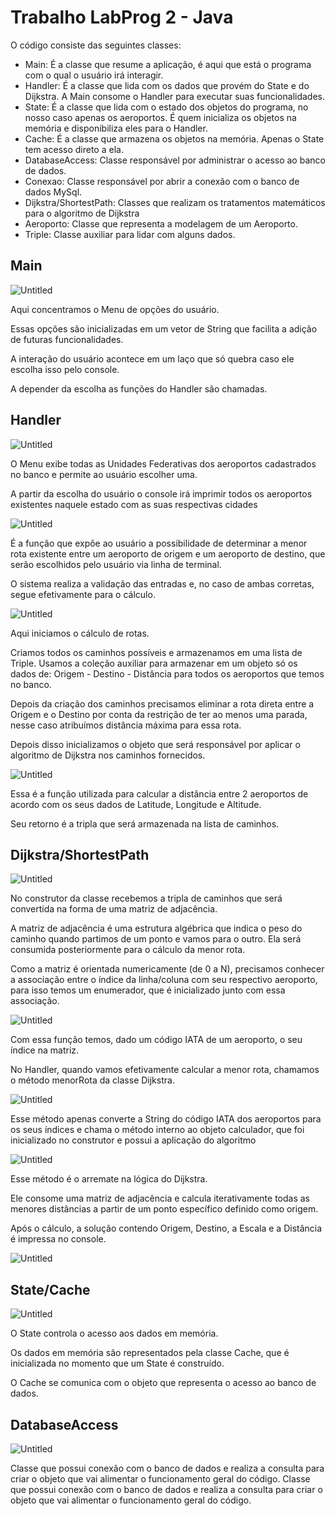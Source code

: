 # Trabalho LabProg 2 - Java

O código consiste das seguintes classes:

- Main: É a classe que resume a aplicação, é aqui que está o programa com o qual o usuário irá interagir.
- Handler: É a classe que lida com os dados que provém do State e do Dijkstra. A Main consome o Handler para executar suas funcionalidades.
- State: É a classe que lida com o estado dos objetos do programa, no nosso caso apenas os aeroportos. É quem inicializa os objetos na memória e disponibiliza eles para o Handler.
- Cache: É a classe que armazena os objetos na memória. Apenas o State tem acesso direto a ela.
- DatabaseAccess: Classe responsável por administrar o acesso ao banco de dados.
- Conexao: Classe responsável por abrir a conexão com o banco de dados MySql.
- Dijkstra/ShortestPath: Classes que realizam os tratamentos matemáticos para o algoritmo de Dijkstra
- Aeroporto: Classe que representa a modelagem de um Aeroporto.
- Triple: Classe auxiliar para lidar com alguns dados.

## Main

![Untitled](Trabalho%20LabProg%202%20-%20Java%20ca27ae6c3cc34314b74cfba1fad93cb7/Untitled.png)

Aqui concentramos o Menu de opções do usuário. 

Essas opções são inicializadas em um vetor de String que facilita a adição de futuras funcionalidades.

A interação do usuário acontece em um laço que só quebra caso ele escolha isso pelo console.

A depender da escolha as funções do Handler são chamadas.

## Handler

![Untitled](Trabalho%20LabProg%202%20-%20Java%20ca27ae6c3cc34314b74cfba1fad93cb7/Untitled%201.png)

O Menu exibe todas as Unidades Federativas dos aeroportos cadastrados no banco e permite ao usuário escolher uma. 

A partir da escolha do usuário o console irá imprimir todos os aeroportos existentes naquele estado com as suas respectivas cidades

![Untitled](Trabalho%20LabProg%202%20-%20Java%20ca27ae6c3cc34314b74cfba1fad93cb7/Untitled%202.png)

É a função que expõe ao usuário a possibilidade de determinar a menor rota existente entre um aeroporto de origem e um aeroporto de destino, que serão escolhidos pelo usuário via linha de terminal.

O sistema realiza a validação das entradas e, no caso de ambas corretas, segue efetivamente para o cálculo.

![Untitled](Trabalho%20LabProg%202%20-%20Java%20ca27ae6c3cc34314b74cfba1fad93cb7/Untitled%203.png)

Aqui iniciamos o cálculo de rotas.

Criamos todos os caminhos possíveis e armazenamos em uma lista de Triple. Usamos a coleção auxiliar para armazenar em um objeto só os dados de: Origem - Destino - Distância para todos os aeroportos que temos no banco.

Depois da criação dos caminhos precisamos eliminar a rota direta entre a Origem e o Destino por conta da restrição de ter ao menos uma parada, nesse caso atribuímos distância máxima para essa rota.

Depois disso inicializamos o objeto que será responsável por aplicar o algoritmo de Dijkstra nos caminhos fornecidos.

![Untitled](Trabalho%20LabProg%202%20-%20Java%20ca27ae6c3cc34314b74cfba1fad93cb7/Untitled%204.png)

Essa é a função utilizada para calcular a distância entre 2 aeroportos de acordo com os seus dados de Latitude, Longitude e Altitude. 

Seu retorno é a tripla que será armazenada na lista de caminhos.

## Dijkstra/ShortestPath

![Untitled](Trabalho%20LabProg%202%20-%20Java%20ca27ae6c3cc34314b74cfba1fad93cb7/Untitled%205.png)

No construtor da classe recebemos a tripla de caminhos que será convertida na forma de uma matriz de adjacência.

A matriz de adjacência é uma estrutura algébrica que indica o peso do caminho quando partimos de um ponto e vamos para o outro. Ela será consumida posteriormente para o cálculo da menor rota.

Como a matriz é orientada numericamente (de 0 a N), precisamos conhecer a associação entre o índice da linha/coluna com seu respectivo aeroporto, para isso temos um enumerador, que é inicializado junto com essa associação.

![Untitled](Trabalho%20LabProg%202%20-%20Java%20ca27ae6c3cc34314b74cfba1fad93cb7/Untitled%206.png)

Com essa função temos, dado um código IATA de um aeroporto, o seu índice na matriz.

No Handler, quando vamos efetivamente calcular a menor rota, chamamos o método menorRota da classe Dijkstra.

![Untitled](Trabalho%20LabProg%202%20-%20Java%20ca27ae6c3cc34314b74cfba1fad93cb7/Untitled%207.png)

Esse método apenas converte a String do código IATA dos aeroportos para os seus índices e chama o método interno ao objeto calculador, que foi inicializado no construtor e possui a aplicação do algoritmo

![Untitled](Trabalho%20LabProg%202%20-%20Java%20ca27ae6c3cc34314b74cfba1fad93cb7/Untitled%208.png)

Esse método é o arremate na lógica do Dijkstra.

Ele consome uma matriz de adjacência e calcula iterativamente todas as menores distâncias a partir de um ponto específico definido como origem.

Após o cálculo, a solução contendo Origem, Destino, a Escala e a Distância é impressa no console.

![Untitled](Trabalho%20LabProg%202%20-%20Java%20ca27ae6c3cc34314b74cfba1fad93cb7/Untitled%209.png)

## State/Cache

![Untitled](Trabalho%20LabProg%202%20-%20Java%20ca27ae6c3cc34314b74cfba1fad93cb7/Untitled%2010.png)

O State controla o acesso aos dados em memória.

Os dados em memória são representados pela classe Cache, que é inicializada no momento que um State é construído.

O Cache se comunica com o objeto que representa o acesso ao banco de dados.

## DatabaseAccess

![Untitled](Trabalho%20LabProg%202%20-%20Java%20ca27ae6c3cc34314b74cfba1fad93cb7/Untitled%2011.png)

Classe que possui conexão com o banco de dados e realiza a consulta para criar o objeto que vai alimentar o funcionamento geral do código.
Classe que possui conexão com o banco de dados e realiza a consulta para criar o objeto que vai alimentar o funcionamento geral do código.
